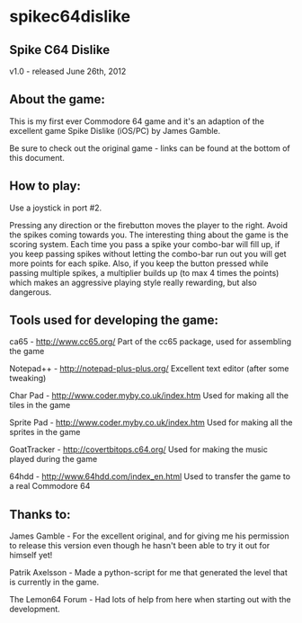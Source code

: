 # spikec64dislike

Spike C64 Dislike
-----------------
v1.0 - released June 26th, 2012



About the game:
---------------
This is my first ever Commodore 64 game and it's an adaption of the excellent game Spike Dislike (iOS/PC) by James Gamble.

Be sure to check out the original game - links can be found at the bottom of this document.



How to play:
------------
Use a joystick in port #2.

Pressing any direction or the firebutton moves the player to the right. Avoid the spikes coming towards you. The interesting thing about the game is the scoring system. Each time you pass a spike your combo-bar will fill up, if you keep passing spikes without letting the combo-bar run out you will get more points for each spike. Also, if you keep the button pressed while passing multiple spikes, a multiplier builds up (to max 4 times the points) which makes an aggressive playing style really rewarding, but also dangerous.



Tools used for developing the game:
-----------------------------------
ca65 - http://www.cc65.org/
Part of the cc65 package, used for assembling the game

Notepad++ - http://notepad-plus-plus.org/
Excellent text editor (after some tweaking)

Char Pad - http://www.coder.myby.co.uk/index.htm
Used for making all the tiles in the game

Sprite Pad - http://www.coder.myby.co.uk/index.htm
Used for making all the sprites in the game

GoatTracker - http://covertbitops.c64.org/
Used for making the music played during the game

64hdd - http://www.64hdd.com/index_en.html
Used to transfer the game to a real Commodore 64



Thanks to:
----------
James Gamble - For the excellent original, and for giving me his permission to release this version even though he hasn't been able to try it out for himself yet!

Patrik Axelsson - Made a python-script for me that generated the level that is currently in the game.

The Lemon64 Forum - Had lots of help from here when starting out with the development.
